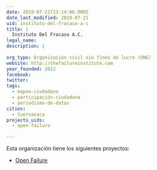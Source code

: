 ```yaml
---
date: 2019-07-21T23:14:06.000Z
date_last_modified: 2019-07-21
uid: instituto-del-fracaso-a-c
title: |
  Instituto Del Fracaso A.C.
legal_name: 
description: |
  
org_type: Organización civil sin fines de lucro (ONG)
website: http://thefailureinstitute.com
year_founded: 2012
facebook: 
twitter: 
tags:
  - mapeo-ciudadano
  - participación-ciudadana
  - periodismo-de-datos
cities: 
  - Cuernavaca
projects_uids:
  - open-failure

---
```


Esta organización tiene los siguientes proyectos:

- [Open Failure](/proyectos/open-failure)
